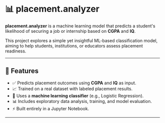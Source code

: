 # 📊 placement.analyzer

**placement.analyzer** is a machine learning model that predicts a student's likelihood of securing a job or internship based on **CGPA** and **IQ**.

This project explores a simple yet insightful ML-based classification model, aiming to help students, institutions, or educators assess placement readiness.

---

## 🚀 Features

- ✅ Predicts placement outcomes using **CGPA** and **IQ** as input.
- 📈 Trained on a real dataset with labeled placement results.
- 🧠 Uses a **machine learning classifier** (e.g., Logistic Regression).
- 📊 Includes exploratory data analysis, training, and model evaluation.
- ⚡ Built entirely in a Jupyter Notebook.

---


